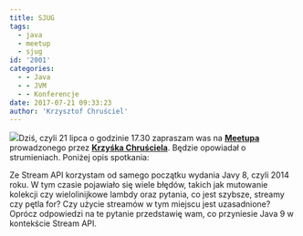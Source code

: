 ```yaml
---
title: SJUG
tags:
  - java
  - meetup
  - sjug
id: '2001'
categories:
  - - Java
  - - JVM
  - - Konferencje
date: 2017-07-21 09:33:23
author: 'Krzysztof Chruściel'
---
```


[![](http://codecouple.pl/wp-content/uploads/2017/02/java-logo.png)](http://codecouple.pl/wp-content/uploads/2017/02/java-logo.png)Dziś, czyli 21 lipca o godzinie 17.30 zapraszam was na **[Meetupa](https://www.meetup.com/Silesia-JUG/events/241303376/)** prowadzonego przez [**Krzyśka Chruściela**](https://codecouple.pl/krzysztof/). Będzie opowiadał o strumieniach. Poniżej opis spotkania:

Ze Stream API korzystam od samego początku wydania Javy 8, czyli 2014 roku. W tym czasie pojawiało się wiele błędów, takich jak mutowanie kolekcji czy wielolinijkowe lambdy oraz pytania, co jest szybsze, streamy czy pętla for? Czy użycie streamów w tym miejscu jest uzasadnione? Oprócz odpowiedzi na te pytanie przedstawię wam, co przyniesie Java 9 w kontekście Stream API.